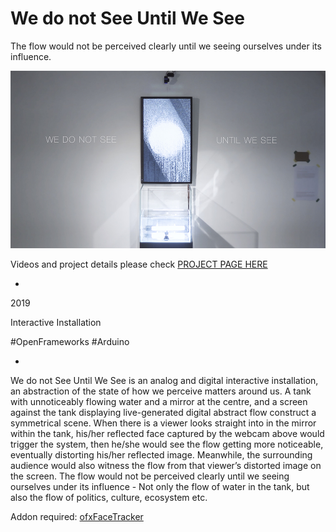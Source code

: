 # We do not See Until We See

The flow would not be perceived clearly until we seeing ourselves under its influence.

![Image description](wedntsee-thumbnail.jpg)

Videos and project details please check [PROJECT PAGE HERE](https://bingcomputing.hotglue.me/?wedonotseeuntil)

-

2019

Interactive Installation

#OpenFrameworks #Arduino

-

We do not See Until We See is an analog and digital interactive installation, an abstraction of the state of how we perceive matters around us. A tank with unnoticeably flowing water and a mirror at the centre, and a screen against the tank displaying live-generated digital abstract flow construct a symmetrical scene. When there is a viewer looks straight into in the mirror within the tank, his/her reflected face captured by the webcam above would trigger the system, then he/she would see the flow getting more noticeable, eventually distorting his/her reflected image. Meanwhile, the surrounding audience would also witness the flow from that viewer’s distorted image on the screen. The flow would not be perceived clearly until we seeing ourselves under its influence - Not only the flow of water in the tank, but also the flow of politics, culture, ecosystem etc.

Addon required: [ofxFaceTracker](https://github.com/kylemcdonald/ofxFaceTracker)
